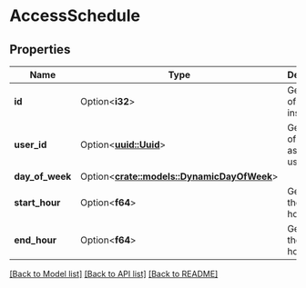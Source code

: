 # AccessSchedule

## Properties

Name | Type | Description | Notes
------------ | ------------- | ------------- | -------------
**id** | Option<**i32**> | Gets the id of this instance. | [optional][readonly]
**user_id** | Option<[**uuid::Uuid**](uuid::Uuid.md)> | Gets the id of the associated user. | [optional]
**day_of_week** | Option<[**crate::models::DynamicDayOfWeek**](DynamicDayOfWeek.md)> |  | [optional]
**start_hour** | Option<**f64**> | Gets or sets the start hour. | [optional]
**end_hour** | Option<**f64**> | Gets or sets the end hour. | [optional]

[[Back to Model list]](../README.md#documentation-for-models) [[Back to API list]](../README.md#documentation-for-api-endpoints) [[Back to README]](../README.md)


